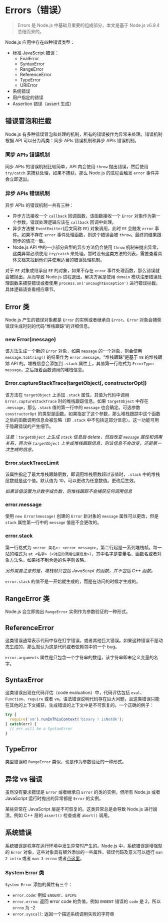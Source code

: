 # Errors（错误）

> Errors 是 Node.js 中基础且重要的组成部分，本文是基于 Node.js v6.9.4 总结而来的。

Node.js 应用中存在四种错误类型：

- 标准 JavaScript 错误：
    + EvalError
    + SyntaxError
    + RangeError
    + ReferenceError
    + TypeError
    + URIError
- 系统错误
- 用户指定的错误
- Assertion 错误（assert 生成）

## 错误冒泡和拦截

Node.js 有多种错误冒泡和处理的机制，所有的错误被作为异常来处理。错误机制根据 API 可以分为两类：同步 APIs 错误机制和异步 APIs 错误机制。

### 同步 APIs 错误机制

同步 APIs 的错误机制比较简单，API 内会使用 `throw` 抛出错误，然后使用 `try/catch` 来捕获处理，如果不捕获，那么 Node.js 的进程会触发 `error` 事件并会立即退出。

### 异步 APIs 错误机制

异步 APIs 的错误机制一共有三种：

- 异步方法接收一个 `callback` 回调函数，该函数接收一个 `Error` 对象作为第一个参数，错误处理逻辑应该在 `callback` 回调中处理。
- 异步方法被 `EventEmitter`(后文简称 `EE`) 对象调用，此时 `EE` 会触发 `error` 事件。如果不存在 `error` 事件处理函数，则这个错误会被 `throw`。最终的结果跟同步的情况一致。
- Node.js API 中的一小部分典型的异步方法仍会使用 `throw` 机制来抛出异常，这类异常必须使用 `try/catch` 来处理。暂时没有这类方法的列表，需要查看具体文档来找到他们并使用适当的错误处理机制。

对于 `EE` 对象或继承自 `EE` 的对象，如果不存在 `error` 事件处理函数，那么错误就会被抛出，从而导致 Node.js 进程退出。解决方案是使用 `domain` 模块注册错误处理函数来捕获错误或者使用 `process.on('uncaughtException')` 进行错误拦截。具体逻辑请查看相应章节。

## Error 类

Node.js 产生的错误对象都是 `Error` 的实例或者继承自 `Error`。`Error` 对象会捕获错误生成时刻的代码“堆栈跟踪”的详细信息。

### new Error(message)

该方法生成一个新的 `Error` 对象，如果 `message` 的一个对象，则会使用 `message.toString()` 的结果作为 `error.message`。“堆栈跟踪”是基于 `V8` 的堆栈跟踪 API 的。堆栈信息会添加到 `.stack` 属性上，其值第一行格式为 `ErrorType: message`，之后跟着函数调用的堆栈信息。

### Error.captureStackTrace(targetObject[, constructorOpt])

该方法在 `targetObject` 上添加 `.stack` 属性，其值为代码中调用 `Error.captureStackTrace` 时的堆栈跟踪信息。如果 `targetObject` 中存在 `.message`，那么 `.stack` 值的第一行中的 `message` 也会确定。可选参数 `constructorOpt` 的类型是函数。如果指定了这个参数，那么堆栈跟踪中这个函数之后的函数调用信息会被忽略（即 `.stack` 中不包括这部分信息）。这一功能可用于隐藏错误的产生细节。

*注意：`targetObject` 上生成 `stack` 信息后 delete，然后改变 `message` 属性和调用关系，再次在 `targetObject` 上生成堆栈跟踪信息，则该信息不会改变，还是第一次生成的信息。*

### Error.stackTraceLimit

该属性指定了最大堆栈跟踪层数，即调用堆栈层数超过该值时，`.stack` 中的堆栈层数就是这个值。默认值为 10，可以更改为任意数值。更改后生效。

*如果该值设置为非数字或负数，则堆栈跟踪不会捕获任何调用信息*

### error.message

使用 `new Error(message)` 创建的 `Error` 新对象的 `message` 属性可以更改，但是 `stack` 属性第一行中的 `message` 值是不会更改的。

### error.stack

第一行格式为 `<error 类名>: <error message>`，第二行起是一系列堆栈帧。每一站的格式为 `at <名字> (<对应的调用位置信息>)`，其中名字是变量名、函数名或者对象方法名。如果找不到合适的名字则省略。

*另外需要注意的是，堆栈帧只包括 JavaScript 的函数，并不包括 C++ 函数。*

`error.stack` 的值不是一开始就生成的，而是在访问的时候才生成的。

## RangeError 类

Node.js 会立即抛出 `RangeError` 实例作为参数验证的一种形式。

## ReferenceError

这类错误通常表示代码中存在打字错误，或者其他巨大错误。如果这种错误不是动态生成的，那么就认为这是代码或者依赖包中的一个 bug。

`error.arguments` 属性是只包含一个字符串的数组，该字符串即未定义变量的名字。

## SyntaxError

这类错误出现在代码评估（code evaluation）中，代码评估包括 `eval`、 `Function`、`require` 或者 `vm`。语法错误说明代码存在巨大问题，且这类错误只能在其他的上下文捕获，生成错误的上下文中是不可恢复的。一个正确的例子：

```js
try {
  require('vm').runInThisContext('binary ! isNotOk');
} catch(err) {
  // err will be a SyntaxError
}
```

## TypeError

类型错误和 `RangeError` 类似，也是作为参数验证的一种形式。

## 异常 vs 错误

虽然没有要求错误是 `Error` 或者继承自 `Error` 的类的实例，但所有 Node.js 或者 JavaScript 运行时抛出的异常都是 `Error` 的实例。

某些异常在 JavaScript 层是不可恢复的。这类异常总是会导致 Node.js 进行崩溃。例如 C++ 层的 `assert()` 检查或者 `abort()` 调用。

## 系统错误

系统错误是程序在运行环境中发生异常时产生的。Node.js 中，系统错误是增强型的 `Error` 对象，这些对象具有额外添加的一些属性。错误代码及意义可以运行 `man 2 intro` 或者 `man 3 errno` 或者[点这里](http://man7.org/linux/man-pages/man3/errno.3.html)。

### System Error 类

`System Error` 添加的属性有三个：

- `error.code`: 例如 `ENOENT`、`EPIPE`
- `error.errno`: 返回 error code 的负值，例如 `ENOENT` 错误的 `code` 是 2，所以 `errno` 为 -2
- `error.syscall`: 返回一个描述系统调用失败的字符串
